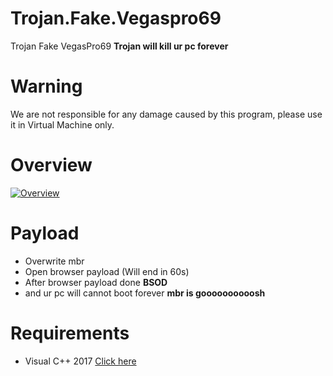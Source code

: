 # Trojan.Fake.Vegaspro69
Trojan Fake VegasPro69 **Trojan will kill ur pc forever**
# Warning
We are not responsible for any damage caused by this program, please use it in Virtual Machine only.
# Overview
[![Overview](https://img.youtube.com/vi/7BKEGSRnYRs/0.jpg)](https://www.youtube.com/watch?v=7BKEGSRnYRs)
# Payload
* Overwrite mbr
* Open browser payload (Will end in 60s)
* After browser payload done **BSOD**
* and ur pc will cannot boot forever **mbr is goooooooooosh**
# Requirements
* Visual C++ 2017 [Click here](https://docs.microsoft.com/en-us/cpp/windows/latest-supported-vc-redist?view=msvc-170)
